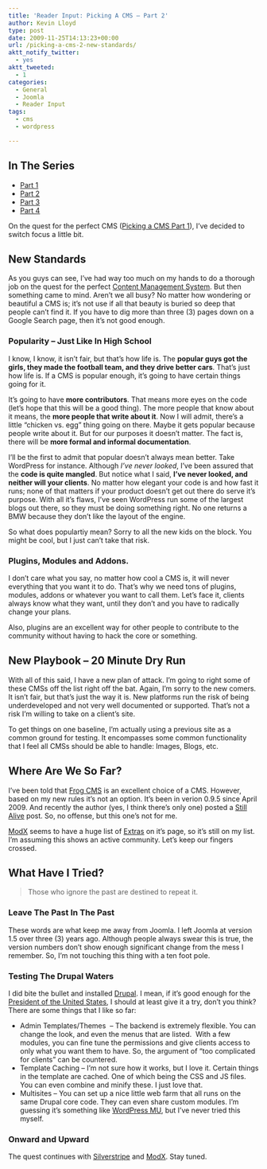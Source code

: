 ```yaml
---
title: 'Reader Input: Picking A CMS – Part 2'
author: Kevin Lloyd
type: post
date: 2009-11-25T14:13:23+00:00
url: /picking-a-cms-2-new-standards/
aktt_notify_twitter:
  - yes
aktt_tweeted:
  - 1
categories:
  - General
  - Joomla
  - Reader Input
tags:
  - cms
  - wordpress

---
```

## In The Series

  * [Part 1][1]
  * [Part 2][2]
  * [Part 3][3]
  * [Part 4][4]

On the quest for the perfect CMS ([Picking a CMS Part 1][1]), I&#8217;ve decided to switch focus a little bit.

## New Standards

As you guys can see, I&#8217;ve had way too much on my hands to do a thorough job on the quest for the perfect [Content Management System][1]. But then something came to mind. Aren&#8217;t we all busy? No matter how wondering or beautiful a CMS is; it&#8217;s not use if all that beauty is buried so deep that people can&#8217;t find it. If you have to dig more than three (3) pages down on a Google Search page, then it&#8217;s not good enough.

### Popularity &#8211; Just Like In High School

I know, I know, it isn&#8217;t fair, but that&#8217;s how life is. The **popular guys got the girls, they made the football team, and they drive better cars**. That&#8217;s just how life is. If a CMS is popular enough, it&#8217;s going to have certain things going for it.

It&#8217;s going to have **more contributors**. That means more eyes on the code (let&#8217;s hope that this will be a good thing). The more people that know about it means, the **more people that write about it**. Now I will admit, there&#8217;s a little &#8220;chicken vs. egg&#8221; thing going on there. Maybe it gets popular because people write about it. But for our purposes it doesn&#8217;t matter. The fact is, there will be **more formal and informal documentation**.

I&#8217;ll be the first to admit that popular doesn&#8217;t always mean better. Take WordPress for instance. Although _I&#8217;ve never looked_, I&#8217;ve been assured that the **code is quite mangled**. But notice what I said, **I&#8217;ve never looked, and neither will your clients**. No matter how elegant your code is and how fast it runs; none of that matters if your product doesn&#8217;t get out there do serve it&#8217;s purpose. With all it&#8217;s flaws, I&#8217;ve seen WordPress run some of the largest blogs out there, so they must be doing something right. No one returns a BMW because they don&#8217;t like the layout of the engine.

So what does populartiy mean? Sorry to all the new kids on the block. You might be cool, but I just can&#8217;t take that risk.

### Plugins, Modules and Addons.

I don&#8217;t care what you say, no matter how cool a CMS is, it will never everything that you want it to do. That&#8217;s why we need tons of plugins, modules, addons or whatever you want to call them. Let&#8217;s face it, clients always know what they want, until they don&#8217;t and you have to radically change your plans.

Also, plugins are an excellent way for other people to contribute to the community without having to hack the core or something.

## New Playbook &#8211; 20 Minute Dry Run

With all of this said, I have a new plan of attack. I&#8217;m going to right some of these CMSs off the list right off the bat. Again, I&#8217;m sorry to the new comers. It isn&#8217;t fair, but that&#8217;s just the way it is. New platforms run the risk of being underdeveloped and not very well documented or supported. That&#8217;s not a risk I&#8217;m willing to take on a client&#8217;s site.

To get things on one baseline, I&#8217;m actually using a previous site as a common ground for testing. It encompasses some common functionality that I feel all CMSs should be able to handle: Images, Blogs, etc.

## Where Are We So Far?

I&#8217;ve been told that [Frog CMS][5] is an excellent choice of a CMS. However, based on my new rules it&#8217;s not an option. It&#8217;s been in verion 0.9.5 since April 2009. And recently the author (yes, I think there&#8217;s only one) posted a [Still Alive][6] post. So, no offense, but this one&#8217;s not for me.

[ModX][7] seems to have a huge list of [Extras][8] on it&#8217;s page, so it&#8217;s still on my list. I&#8217;m assuming this shows an active community. Let&#8217;s keep our fingers crossed.

## What Have I Tried?

> Those who ignore the past are destined to repeat it.

### Leave The Past In The Past

These words are what keep me away from Joomla. I left Joomla at version 1.5 over three (3) years ago. Although people always swear this is true, the version numbers don&#8217;t show enough significant change from the mess I remember. So, I&#8217;m not touching this thing with a ten foot pole.

### Testing The Drupal Waters

I did bite the bullet and installed [Drupal][9]. I mean, if it&#8217;s good enough for the [President of the United States][10], I should at least give it a try, don&#8217;t you think? There are some things that I like so far:

  * Admin Templates/Themes  &#8211; The backend is extremely flexible. You can change the look, and even the menus that are listed.  With a few modules, you can fine tune the permissions and give clients access to only what you want them to have. So, the argument of &#8220;too complicated for clients&#8221; can be countered.
  * Template Caching &#8211; I&#8217;m not sure how it works, but I love it. Certain things in the template are cached. One of which being the CSS and JS files. You can even combine and minify these. I just love that.
  * Multisites &#8211; You can set up a nice little web farm that all runs on the same Drupal core code. They can even share custom modules. I&#8217;m guessing it&#8217;s something like [WordPress MU][11], but I&#8217;ve never tried this myself.

### Onward and Upward

The quest continues with [Silverstripe][12] and [ModX][7]. Stay tuned.

 [1]: https://webdevelopment2.com/picking-a-cms-part-1/
 [2]: https://webdevelopment2.com/picking-a-cms-2-new-standards/
 [3]: https://webdevelopment2.com/picking-a-cms-3-wordpress-as-a-cms/
 [4]: /picking-cms-4-looking-at-drupal
 [5]: http://www.madebyfrog.com/
 [6]: http://www.madebyfrog.com/blog/2009/10/19/frog-cms-still-alive.html
 [7]: http://modxcms.com/
 [8]: http://modxcms.com/extras/
 [9]: http://drupal.org
 [10]: http://buytaert.net/whitehouse-gov-using-drupal
 [11]: http://mu.wordpress.org/
 [12]: http://silverstripe.org/